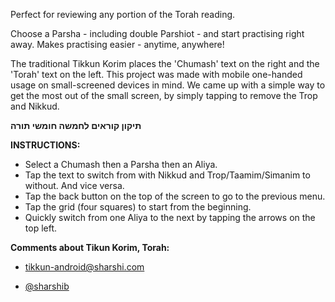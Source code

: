 Perfect for reviewing any portion of the Torah reading.

Choose a Parsha - including double Parshiot - and start practising right away. Makes practising easier - anytime, anywhere!

The traditional Tikkun Korim places the 'Chumash' text on the right and the 'Torah' text on the left. This project was made with mobile one-handed usage on small-screened devices in mind. We came up with a simple way to get the most out of the small screen, by simply tapping to remove the Trop and Nikkud.

**תיקון קוראים לחמשה חומשי תורה**

**INSTRUCTIONS:**

* Select a Chumash then a Parsha then an Aliya.
* Tap the text to switch from with Nikkud and Trop/Taamim/Simanim to without. And vice versa.
* Tap the back button on the top of the screen to go to the previous menu.
* Tap the grid (four squares) to start from the beginning.
* Quickly switch from one Aliya to the next by tapping the arrows on the top left.

**Comments about Tikun Korim, Torah:**

* [tikkun-android@sharshi.com](mailto:tikkun-android@sharshi.com)

* [@sharshib](http://twitter.com/sharshib)